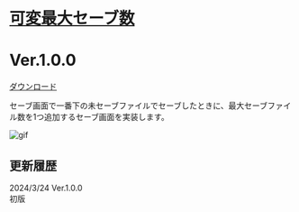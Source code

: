 # [可変最大セーブ数](https://raw.githubusercontent.com/nuun888/MZ/master/NUUN_VariableSaveFiles.js)
# Ver.1.0.0
[ダウンロード](https://raw.githubusercontent.com/nuun888/MZ/master/NUUN_VariableSaveFiles.js)  


セーブ画面で一番下の未セーブファイルでセーブしたときに、最大セーブファイル数を1つ追加するセーブ画面を実装します。  

![gif](img/VariableSaveFiles.gif)  

## 更新履歴
2024/3/24 Ver.1.0.0  
初版  
